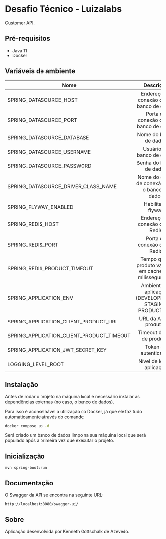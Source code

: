 # Desafio Técnico - Luizalabs
Customer API.

## Pré-requisitos
* Java 11
* Docker

## Variáveis de ambiente

| Nome | Descrição | Tipo | Valor Padrão |
|------|:---------:|:----:|-------------:|
| SPRING_DATASOURCE_HOST | Endereço de conexão com o banco de dados | `String` | `localhost` |
| SPRING_DATASOURCE_PORT | Porta de conexão com o banco de dados | `Integer` | `5432` |
| SPRING_DATASOURCE_DATABASE | Nome do banco de dados | `String` | `customer` |
| SPRING_DATASOURCE_USERNAME | Usuário do banco de dados | `String` | `usr_customer` |
| SPRING_DATASOURCE_PASSWORD | Senha do banco de dados | `String` | `12345` |
| SPRING_DATASOURCE_DRIVER_CLASS_NAME | Nome do driver de conexão com o banco de dados | `String` | `org.postgresql.Driver` |
| SPRING_FLYWAY_ENABLED | Habilitar o flyway | `Boolean` | `true` |
| SPRING_REDIS_HOST | Endereço de conexão com o Redis | `String` | `localhost` |
| SPRING_REDIS_PORT | Porta de conexão com o Redis | `Integer` | `6379` |
| SPRING_REDIS_PRODUCT_TIMEOUT | Tempo que o produto vai ficar em cache (em milissegundos) | `Integer` | `1800000` |
| SPRING_APPLICATION_ENV | Ambiente da aplicação (DEVELOPMENT, STAGING, PRODUCTION) | `enum` | `DEVELOPMENT` |
| SPRING_APPLICATION_CLIENT_PRODUCT_URL | URL da API de produtos | `String` | `http://challenge-api.luizalabs.com/api/product` |
| SPRING_APPLICATION_CLIENT_PRODUCT_TIMEOUT | Timeout da API de produtos | `Integer` | `5000` |
| SPRING_APPLICATION_JWT_SECRET_KEY | Token de autenticação | `UUID` | `11111111-2222-3333-4444-555555555555` |
| LOGGING_LEVEL_ROOT | Nível de log da aplicação | `enum` | `INFO` |

## Instalação
Antes de rodar o projeto na máquina local é necessário instalar as dependências externas (no caso, o banco de dados).

Para isso é aconselhável a utilização do Docker, já que ele faz tudo automaticamente através do comando:

```sh
docker compose up -d
```

Será criado um banco de dados limpo na sua máquina local que será populado após a primeira vez que executar o projeto.

## Inicialização

```sh
mvn spring-boot:run
```

## Documentação

O Swagger da API se encontra na seguinte URL:

```sh
http://localhost:8080/swagger-ui/
```

## Sobre

Aplicação desenvolvida por Kenneth Gottschalk de Azevedo.
